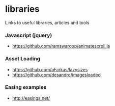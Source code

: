 # libraries
Links to useful libraries, articles and tools


### Javascript (jquery)
* https://github.com/ramswaroop/animatescroll.js

### Asset Loading
* https://github.com/aFarkas/lazysizes
* https://github.com/desandro/imagesloaded

### Easing examples
* http://easings.net/
